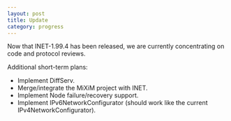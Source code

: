 ```yaml
---
layout: post
title: Update
category: progress
---
```


Now that INET-1.99.4 has been released, we are currently concentrating on code and protocol reviews.

Additional short-term plans:

*   Implement DiffServ.
*   Merge/integrate the MiXiM project with INET.
*   Implement Node failure/recovery support.
*   Implement IPv6NetworkConfigurator (should work like the current IPv4NetworkConfigurator).